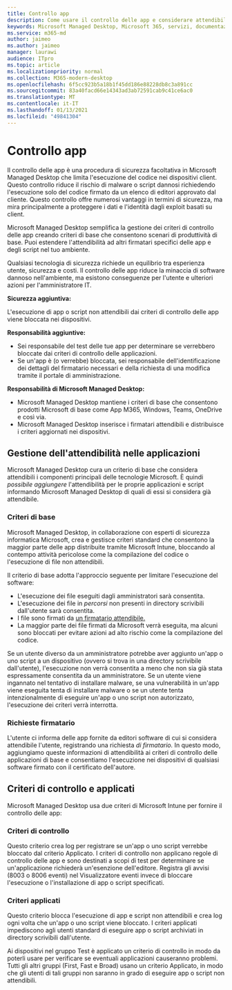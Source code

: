 ```yaml
---
title: Controllo app
description: Come usare il controllo delle app e considerare attendibile le applicazioni
keywords: Microsoft Managed Desktop, Microsoft 365, servizi, documentazione
ms.service: m365-md
author: jaimeo
ms.author: jaimeo
manager: laurawi
audience: ITpro
ms.topic: article
ms.localizationpriority: normal
ms.collection: M365-modern-desktop
ms.openlocfilehash: 6f5cc923b5a18b1f45dd186e88228db8c3a891cc
ms.sourcegitcommit: 83a40facd66e14343ad3ab72591cab9c41ce6ac0
ms.translationtype: MT
ms.contentlocale: it-IT
ms.lasthandoff: 01/13/2021
ms.locfileid: "49841304"
---
```

# <a name="app-control"></a>Controllo app

Il controllo delle app è una procedura di sicurezza facoltativa in Microsoft Managed Desktop che limita l'esecuzione del codice nei dispositivi client. Questo controllo riduce il rischio di malware o script dannosi richiedendo l'esecuzione solo del codice firmato da un elenco di editori approvato dal cliente. Questo controllo offre numerosi vantaggi in termini di sicurezza, ma mira principalmente a proteggere i dati e l'identità dagli exploit basati su client.

Microsoft Managed Desktop semplifica la gestione dei criteri di controllo delle app creando criteri di base che consentono scenari di produttività di base. Puoi estendere l'attendibilità ad altri firmatari specifici delle app e degli script nel tuo ambiente. 


Qualsiasi tecnologia di sicurezza richiede un equilibrio tra esperienza utente, sicurezza e costi. Il controllo delle app riduce la minaccia di software dannoso nell'ambiente, ma esistono conseguenze per l'utente e ulteriori azioni per l'amministratore IT.

**Sicurezza aggiuntiva:**

L'esecuzione di app o script non attendibili dai criteri di controllo delle app viene bloccata nei dispositivi.

**Responsabilità aggiuntive:**

- Sei responsabile del test delle tue app per determinare se verrebbero bloccate dai criteri di controllo delle applicazioni.
- Se un'app è (o verrebbe) bloccata, sei responsabile dell'identificazione dei dettagli del firmatario necessari e della richiesta di una modifica tramite il portale di amministrazione.

**Responsabilità di Microsoft Managed Desktop:**

- Microsoft Managed Desktop mantiene i criteri di base che consentono prodotti Microsoft di base come App M365, Windows, Teams, OneDrive e così via.
- Microsoft Managed Desktop inserisce i firmatari attendibili e distribuisce i criteri aggiornati nei dispositivi.


## <a name="managing-trust-in-applications"></a>Gestione dell'attendibilità nelle applicazioni

Microsoft Managed Desktop cura un criterio di base che considera attendibili i componenti principali delle tecnologie Microsoft. È quindi *possibile aggiungere* l'attendibilità per le proprie applicazioni e script informando Microsoft Managed Desktop di quali di essi si considera già attendibile.

### <a name="base-policy"></a>Criteri di base

Microsoft Managed Desktop, in collaborazione con esperti di sicurezza informatica Microsoft, crea e gestisce criteri standard che consentono la maggior parte delle app distribuite tramite Microsoft Intune, bloccando al contempo attività pericolose come la compilazione del codice o l'esecuzione di file non attendibili.

Il criterio di base adotta l'approccio seguente per limitare l'esecuzione del software:

- L'esecuzione dei file eseguiti dagli amministratori sarà consentita.
- L'esecuzione dei file in *percorsi* non presenti in directory scrivibili dall'utente sarà consentita.
- I file sono firmati da [un firmatario attendibile.](#signer-requests)
- La maggior parte dei file firmati da Microsoft verrà eseguita, ma alcuni sono bloccati per evitare azioni ad alto rischio come la compilazione del codice.


Se un utente diverso da un amministratore potrebbe aver aggiunto un'app o uno script a un dispositivo (ovvero si trova in una directory scrivibile dall'utente), l'esecuzione non verrà consentita a meno che non sia già stata espressamente consentita da un amministratore. Se un utente viene ingannato nel tentativo di installare malware, se una vulnerabilità in un'app viene eseguita tenta di installare malware o se un utente tenta intenzionalmente di eseguire un'app o uno script non autorizzato, l'esecuzione dei criteri verrà interrotta.

### <a name="signer-requests"></a>Richieste firmatario

L'utente ci informa delle app fornite da editori software di cui si considera attendibile l'utente, registrando una richiesta *di firmatario.* In questo modo, aggiungiamo queste informazioni di attendibilità ai criteri di controllo delle applicazioni di base e consentiamo l'esecuzione nei dispositivi di qualsiasi software firmato con il certificato dell'autore.

## <a name="audit-and-enforced-policies"></a>Criteri di controllo e applicati

Microsoft Managed Desktop usa due criteri di Microsoft Intune per fornire il controllo delle app:

### <a name="audit-policy"></a>Criteri di controllo
Questo criterio crea log per registrare se un'app o uno script verrebbe bloccato dal criterio Applicato. I criteri di controllo non applicano regole di controllo delle app e sono destinati a scopi di test per determinare se un'applicazione richiederà un'esenzione dell'editore. Registra gli avvisi (8003 o 8006 eventi) nel Visualizzatore eventi invece di bloccare l'esecuzione o l'installazione di app o script specificati.

### <a name="enforced-policy"></a>Criteri applicati
Questo criterio blocca l'esecuzione di app e script non attendibili e crea log ogni volta che un'app o uno script viene bloccato. I criteri applicati impediscono agli utenti standard di eseguire app o script archiviati in directory scrivibili dall'utente.

Ai dispositivi nel gruppo Test è applicato un criterio di controllo in modo da poterli usare per verificare se eventuali applicazioni causeranno problemi. Tutti gli altri gruppi (First, Fast e Broad) usano un criterio Applicato, in modo che gli utenti di tali gruppi non saranno in grado di eseguire app o script non attendibili.







